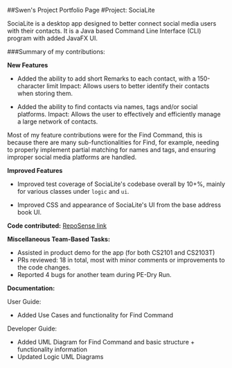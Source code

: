##Swen's Project Portfolio Page
#Project: SociaLite

SociaLite is a desktop app designed to better connect social media users with their contacts. 
It is a Java based Command Line Interface (CLI) program with added JavaFX UI.

###Summary of my contributions:

**New Features**
- Added the ability to add short Remarks to each contact, with a 150-character limit
Impact: Allows users to better identify their contacts when storing them.

- Added the ability to find contacts via names, tags and/or social platforms.
  Impact: Allows the user to effectively and efficiently manage a large network of contacts.

Most of my feature contributions were for the Find Command, this is because there are many sub-functionalities for Find,
for example, needing to properly implement partial matching for names and tags, and ensuring improper social media 
platforms are handled.


**Improved Features**
- Improved test coverage of SociaLite's codebase overall by 10+%, mainly for various classes under `logic` and `ui`.

- Improved CSS and appearance of SociaLite's UI from the base address book UI.


**Code contributed:** 
[RepoSense link](https://nus-cs2103-ay2122s1.github.io/tp-dashboard/?search=esswhyy&sort=groupTitle&sortWithin=title&timeframe=commit&mergegroup=&groupSelect=groupByRepos&breakdown=true&checkedFileTypes=docs~functional-code~test-code~other&since=2021-09-17&tabOpen=true&tabType=authorship&tabAuthor=EssWhyy&tabRepo=AY2122S1-CS2103T-F11-4%2Ftp%5Bmaster%5D&authorshipIsMergeGroup=false&authorshipFileTypes=docs~functional-code~test-code~other&authorshipIsBinaryFileTypeChecked=false)

**Miscellaneous Team-Based Tasks:**
- Assisted in product demo for the app (for both CS2101 and CS2103T)
- PRs reviewed: 18 in total, most with minor comments or improvements to the code changes.
- Reported 4 bugs for another team during PE-Dry Run.

**Documentation:**

User Guide:
- Added Use Cases and functionality for Find Command

Developer Guide:
- Added UML Diagram for Find Command and basic structure + functionality information
- Updated Logic UML Diagrams


